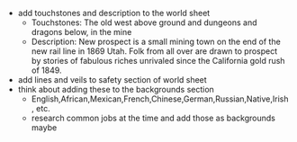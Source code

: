 - add touchstones and description to the world sheet
	- Touchstones: The old west above ground and dungeons and dragons below, in the mine
	- Description: New prospect is a small mining town on the end of the new rail line in 1869 Utah. Folk from all over are drawn to prospect by stories of fabulous riches unrivaled since the California gold rush of 1849.
- add lines and veils to safety section of world sheet
- think about adding these to the backgrounds section
	- English,African,Mexican,French,Chinese,German,Russian,Native,Irish, etc.
	- research common jobs at the time and add those as backgrounds maybe